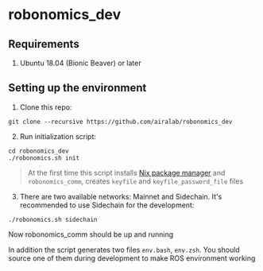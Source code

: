 robonomics_dev
==============

Requirements
------------

1. Ubuntu 18.04 (Bionic Beaver) or later

Setting up the environment
--------------------------

1. Clone this repo:

```
git clone --recursive https://github.com/airalab/robonomics_dev
```

2. Run initialization script:

```
cd robonomics_dev
./robonomics.sh init
```

> At the first time this script installs [Nix package manager](https://nixos.org/nix/) and `robonomics_comm`, creates `keyfile` and `keyfile_password_file` files


3. There are two available networks: Mainnet and Sidechain. It's recommended to use Sidechain for the development:

```
./robonomics.sh sidechain
```

Now robonomics_comm should be up and running

In addition the script generates two files `env.bash`, `env.zsh`. You should source one of them during development to make ROS environment working

